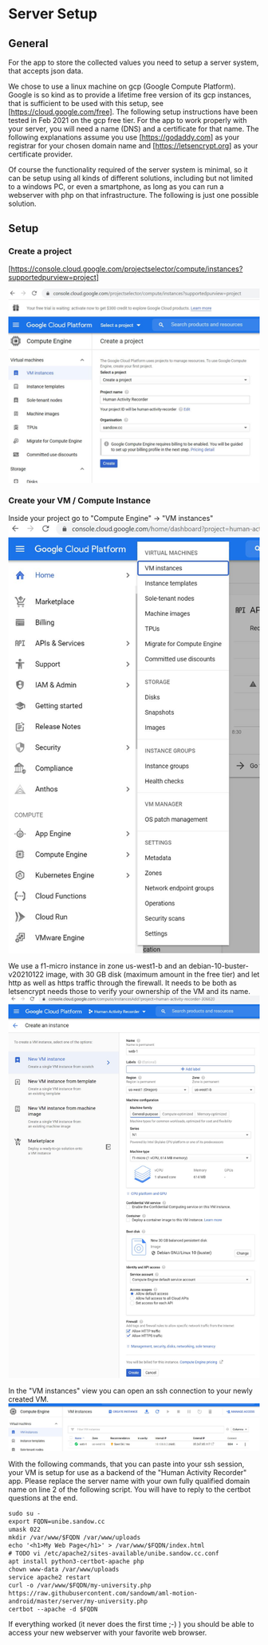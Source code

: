 # Server Setup
## General
For the app to store the collected values you need to setup a server system, that accepts json data. 

We chose to use a linux machine on gcp (Google Compute Platform). Google is so kind as to provide a lifetime free version of its gcp instances, that is sufficient to be used with this setup, see [https://cloud.google.com/free]. The following setup instructions have been tested in Feb 2021 on the gcp free tier. For the app to work properly with your server, you will need a name (DNS) and a certificate for that name. The following explanations assume you use [https://godaddy.com] as your registrar for your chosen domain name and [https://letsencrypt.org] as your certificate provider.

Of course the functionality required of the server system is minimal, so it can be setup using all kinds of different solutions, including but not limited to a windows PC, or even a smartphone, as long as you can run a webserver with php on that infrastructure. The following is just one possible solution.

## Setup
### Create a project
[https://console.cloud.google.com/projectselector/compute/instances?supportedpurview=project]

![Google project creation](img/gcp-1.jpg "Google project creation")

### Create your VM / Compute Instance
Inside your project go to "Compute Engine" -> "VM instances"
![VM instances](img/gcp-2.jpg "VM instances")


We use a f1-micro instance in zone us-west1-b and an debian-10-buster-v20210122 image, with 30 GB disk (maximum amount in the free tier) and let http as well as https traffic through the firewall. It needs to be both as letsencrypt needs those to verify your ownership of the VM and its name.
![Create VM](img/gcp-3.jpg "Create VM")

In the "VM instances" view you can open an ssh connection to your newly created VM.
![Open SSH](img/gcp-4.jpg "Open SSH")

With the following commands, that you can paste into your ssh session, your VM is setup for use as a backend of the "Human Activity Recorder" app. Please replace the server name with your own fully qualified domain name on line 2 of the following script. You will have to reply to the certbot questions at the end.
```
sudo su -
export FQDN=unibe.sandow.cc
umask 022
mkdir /var/www/$FQDN /var/www/uploads
echo '<h1>My Web Page</h1>' > /var/www/$FQDN/index.html
# TODO vi /etc/apache2/sites-available/unibe.sandow.cc.conf
apt install python3-certbot-apache php
chown www-data /var/www/uploads
service apache2 restart
curl -o /var/www/$FQDN/my-university.php https://raw.githubusercontent.com/sandowm/aml-motion-android/master/server/my-university.php
certbot --apache -d $FQDN
```

If everything worked (it never does the first time ;-) ) you should be able to access your new webserver with your favorite web browser.
